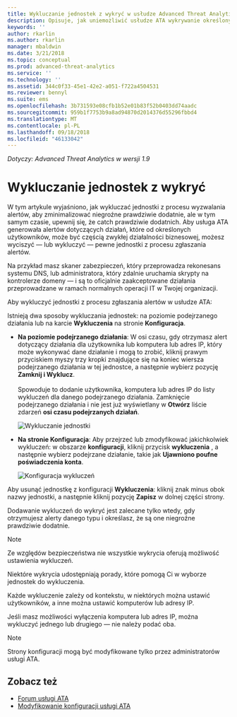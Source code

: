 ```yaml
---
title: Wykluczanie jednostek z wykryć w usłudze Advanced Threat Analytics | Microsoft Docs
description: Opisuje, jak uniemożliwić usłudze ATA wykrywanie określonych działań jednostek jako podejrzanych
keywords: ''
author: rkarlin
ms.author: rkarlin
manager: mbaldwin
ms.date: 3/21/2018
ms.topic: conceptual
ms.prod: advanced-threat-analytics
ms.service: ''
ms.technology: ''
ms.assetid: 344c0f33-45e1-42e2-a051-f722a4504531
ms.reviewer: bennyl
ms.suite: ems
ms.openlocfilehash: 3b731593e08cfb1b52e01b83f52b0403dd74aadc
ms.sourcegitcommit: 959b1f7753b9a8ad94870d2014376d55296fbbd4
ms.translationtype: MT
ms.contentlocale: pl-PL
ms.lasthandoff: 09/18/2018
ms.locfileid: "46133042"
---
```

*Dotyczy: Advanced Threat Analytics w wersji 1.9*



# <a name="excluding-entities-from-detections"></a>Wykluczanie jednostek z wykryć
W tym artykule wyjaśniono, jak wykluczać jednostki z procesu wyzwalania alertów, aby zminimalizować niegroźne prawdziwie dodatnie, ale w tym samym czasie, upewnij się, że catch prawdziwie dodatnich. Aby usługa ATA generowała alertów dotyczących działań, które od określonych użytkowników, może być częścią zwykłej działalności biznesowej, możesz wyciszyć — lub wykluczyć — pewne jednostki z procesu zgłaszania alertów.

Na przykład masz skaner zabezpieczeń, który przeprowadza rekonesans systemu DNS, lub administratora, który zdalnie uruchamia skrypty na kontrolerze domeny — i są to oficjalnie zaakceptowane działania przeprowadzane w ramach normalnych operacji IT w Twojej organizacji.

Aby wykluczyć jednostki z procesu zgłaszania alertów w usłudze ATA:

Istnieją dwa sposoby wykluczania jednostek: na poziomie podejrzanego działania lub na karcie **Wykluczenia** na stronie **Konfiguracja**.

- **Na poziomie podejrzanego działania**: W osi czasu, gdy otrzymasz alert dotyczący działania dla użytkownika lub komputera lub adres IP, który może wykonywać dane działanie i mogą to zrobić, kliknij prawym przyciskiem myszy trzy kropki znajdujące się na koniec wiersza podejrzanego działania w tej jednostce, a następnie wybierz pozycję **Zamknij i Wyklucz**. <br></br>Spowoduje to dodanie użytkownika, komputera lub adres IP do listy wykluczeń dla danego podejrzanego działania. Zamknięcie podejrzanego działania i nie jest już wyświetlany w **Otwórz** liście zdarzeń **osi czasu podejrzanych działań**.

    ![Wykluczanie jednostki](./media/exclude-in-sa.png)

- **Na stronie Konfiguracja**: Aby przejrzeć lub zmodyfikować jakichkolwiek wykluczeń: w obszarze **konfiguracji**, kliknij przycisk **wykluczenia** , a następnie wybierz podejrzane działanie, takie jak  **Ujawniono poufne poświadczenia konta**.

    ![Konfiguracja wykluczeń](./media/exclusions-config-page.png)

Aby usunąć jednostkę z konfiguracji **Wykluczenia**: kliknij znak minus obok nazwy jednostki, a następnie kliknij pozycję **Zapisz** w dolnej części strony.

Dodawanie wykluczeń do wykryć jest zalecane tylko wtedy, gdy otrzymujesz alerty danego typu i określasz, że są one niegroźne prawdziwie dodatnie. 

> [!NOTE]
> Ze względów bezpieczeństwa nie wszystkie wykrycia oferują możliwość ustawienia wykluczeń. 

Niektóre wykrycia udostępniają porady, które pomogą Ci w wyborze jednostek do wykluczenia. 

Każde wykluczenie zależy od kontekstu, w niektórych można ustawić użytkowników, a inne można ustawić komputerów lub adresy IP. 

Jeśli masz możliwości wyłączenia komputera lub adres IP, można wykluczyć jednego lub drugiego — nie należy podać oba.

> [!NOTE]
> Strony konfiguracji mogą być modyfikowane tylko przez administratorów usługi ATA.


## <a name="see-also"></a>Zobacz też
- [Forum usługi ATA](https://social.technet.microsoft.com/Forums/security/home?forum=mata)
- [Modyfikowanie konfiguracji usługi ATA](modifying-ata-center-configuration.md)
